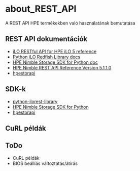 # about_REST_API
A REST API HPE termékekben való használatának bemutatása

## REST API dokumentációk
- [iLO RESTful API for HPE iLO 5 reference](https://hewlettpackard.github.io/ilo-rest-api-docs/ilo5/)
- [Python iLO Redfish Library docs](https://hewlettpackard.github.io/python-ilorest-library/)
- [HPE Nimble Storage SDK for Python doc](https://hpe-storage.github.io/nimble-python-sdk/)
- [HPE Nimble REST API Reference Version 5.1.1.0](https://infosight.hpe.com/InfoSight/media/cms/active/public/pubs_REST_API_Reference_NOS_51x.whz//index.html)
- [hpestorapi](https://hpestorapi.readthedocs.io/en/latest/)

## SDK-k
- [python-ilorest-library](https://github.com/HewlettPackard/python-ilorest-library)
- [HPE Nimble Storage SDK for Python](https://github.com/hpe-storage/nimble-python-sdk)
- [hpestorapi](https://github.com/HewlettPackard/python-storage-clients)

## CuRL példák

## ToDo
- CuRL példák
- BIOS beállíás változtatás/átírás